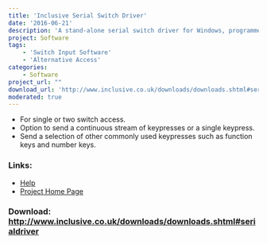 ```yaml
---
title: 'Inclusive Serial Switch Driver'
date: '2016-06-21'
description: 'A stand-alone serial switch driver for Windows, programmed to send the standard keys of Space and Return.'
project: Software
tags:
    - 'Switch Input Software'
    - 'Alternative Access'
categories:
    - Software
project_url: ""
download_url: 'http://www.inclusive.co.uk/downloads/downloads.shtml#serialdriver'
moderated: true
---
```

- For single or two switch access.
- Option to send a continuous stream of keypresses or a single keypress.
- Send a selection of other commonly used keypresses such as function keys and number keys.

### Links:
- <a href="http://www.oatsoft.org/Software/inclusive-serial-switch-driver/help">Help</a>
- <a href="http://www.inclusive.co.uk/downloads/downloads.shtml#serialdriver">Project Home Page</a>

### Download: http://www.inclusive.co.uk/downloads/downloads.shtml#serialdriver 